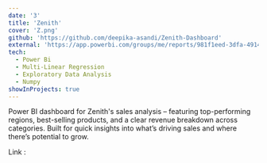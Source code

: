 ```yaml
---
date: '3'
title: 'Zenith'
cover: 'Z.png'
github: 'https://github.com/deepika-asandi/Zenith-Dashboard'
external: 'https://app.powerbi.com/groups/me/reports/981f1eed-3dfa-4914-b0f2-0886a44ae9e5/ReportSection?experience=power-bi'
tech:
  - Power Bi
  - Multi-Linear Regression
  - Exploratory Data Analysis
  - Numpy
showInProjects: true
---
```


Power BI dashboard for Zenith's sales analysis – featuring top-performing regions, best-selling products, and a clear revenue breakdown across categories. Built for quick insights into what’s driving sales and where there’s potential to grow.

Link :
